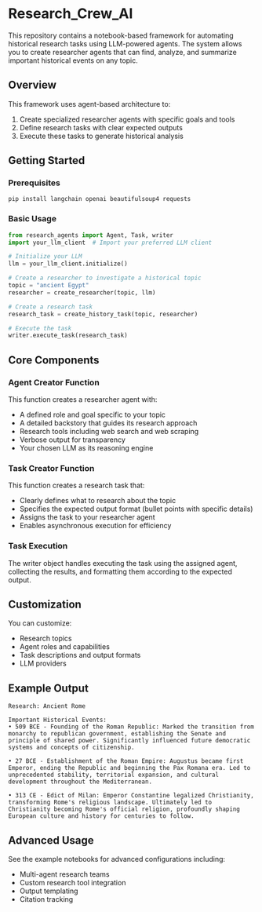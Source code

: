 # Research_Crew_AI

This repository contains a notebook-based framework for automating historical research tasks using LLM-powered agents. The system allows you to create researcher agents that can find, analyze, and summarize important historical events on any topic.

## Overview

This framework uses agent-based architecture to:
1. Create specialized researcher agents with specific goals and tools
2. Define research tasks with clear expected outputs
3. Execute these tasks to generate historical analysis

## Getting Started

### Prerequisites

```
pip install langchain openai beautifulsoup4 requests
```

### Basic Usage

```python
from research_agents import Agent, Task, writer
import your_llm_client  # Import your preferred LLM client

# Initialize your LLM
llm = your_llm_client.initialize()

# Create a researcher to investigate a historical topic
topic = "ancient Egypt"
researcher = create_researcher(topic, llm)

# Create a research task
research_task = create_history_task(topic, researcher)

# Execute the task
writer.execute_task(research_task)
```

## Core Components

### Agent Creator Function

This function creates a researcher agent with:
- A defined role and goal specific to your topic
- A detailed backstory that guides its research approach
- Research tools including web search and web scraping
- Verbose output for transparency
- Your chosen LLM as its reasoning engine

### Task Creator Function

This function creates a research task that:
- Clearly defines what to research about the topic
- Specifies the expected output format (bullet points with specific details)
- Assigns the task to your researcher agent
- Enables asynchronous execution for efficiency

### Task Execution

The writer object handles executing the task using the assigned agent, collecting the results, and formatting them according to the expected output.

## Customization

You can customize:
- Research topics
- Agent roles and capabilities
- Task descriptions and output formats
- LLM providers

## Example Output

```
Research: Ancient Rome

Important Historical Events:
• 509 BCE - Founding of the Roman Republic: Marked the transition from monarchy to republican government, establishing the Senate and principle of shared power. Significantly influenced future democratic systems and concepts of citizenship.

• 27 BCE - Establishment of the Roman Empire: Augustus became first Emperor, ending the Republic and beginning the Pax Romana era. Led to unprecedented stability, territorial expansion, and cultural development throughout the Mediterranean.

• 313 CE - Edict of Milan: Emperor Constantine legalized Christianity, transforming Rome's religious landscape. Ultimately led to Christianity becoming Rome's official religion, profoundly shaping European culture and history for centuries to follow.
```

## Advanced Usage

See the example notebooks for advanced configurations including:
- Multi-agent research teams
- Custom research tool integration
- Output templating
- Citation tracking

